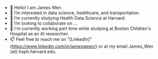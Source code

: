 - 👋 Hello! I am James Wen
- 👀 I’m interested in data science, healthcare, and transportation. 
- 🌱 I’m currently studying Health Data Science at Harvard.
- 💞️ I’m looking to collaborate on ...
- 💼 I'm currently working part time while studying at Boston Children's Hospital as an AI researcher.
- 📫 Feel free to reach me on "[LinkedIn]"(https://www.linkedin.com/in/jamesgwen/) or at my email James_Wen {at} hsph.harvard.edu. 

<!---
jamesgwen/jamesgwen is a ✨ special ✨ repository because its `README.md` (this file) appears on your GitHub profile.
You can click the Preview link to take a look at your changes.
--->
